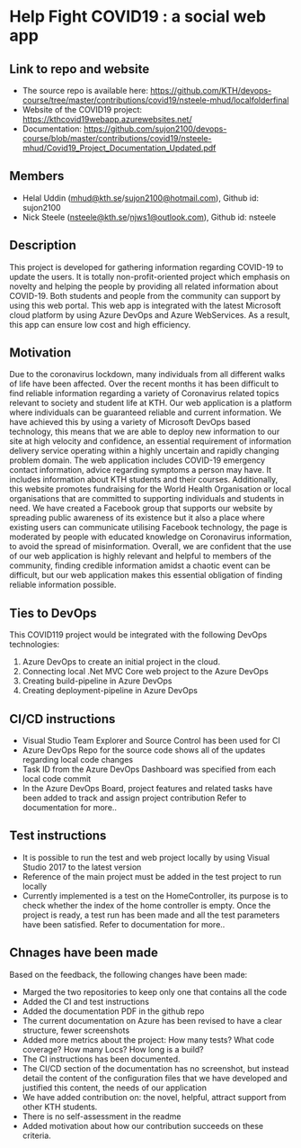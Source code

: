 # Help Fight COVID19 : a social web app

## Link to repo and website
* The source repo is available here: https://github.com/KTH/devops-course/tree/master/contributions/covid19/nsteele-mhud/localfolderfinal
* Website of the COVID19 project: https://kthcovid19webapp.azurewebsites.net/
* Documentation: https://github.com/sujon2100/devops-course/blob/master/contributions/covid19/nsteele-mhud/Covid19_Project_Documentation_Updated.pdf

## Members
* Helal Uddin (mhud@kth.se/sujon2100@hotmail.com), Github id: sujon2100
* Nick Steele (nsteele@kth.se/njws1@outlook.com), Github id: nsteele

## Description
This project is developed for gathering information regarding COVID-19 to update the users. It is totally non-profit-oriented project which emphasis on novelty and helping the people by providing all related information about COVID-19. Both students and people from the community can support by using this web portal. This web app is integrated with the latest Microsoft cloud platform by using Azure DevOps and Azure WebServices. As a result, this app can ensure low cost and high efficiency.
## Motivation
Due to the coronavirus lockdown, many individuals from all different walks of life have been affected. Over the recent months it has been difficult to find reliable information regarding a variety of Coronavirus related topics relevant to society and student life at KTH. 
Our web application is a platform where individuals can be guaranteed reliable and current information. We have achieved this by using a variety of Microsoft DevOps based technology, this means that we are able to deploy new information to our site at high velocity and confidence, an essential requirement of information delivery service operating within a highly uncertain and rapidly changing problem domain. 
The web application includes COVID-19 emergency contact information, advice regarding symptoms a person may have. It includes information about KTH students and their courses. Additionally, this website promotes fundraising for the World Health Organisation or local organisations that are committed to supporting individuals and students in need. 
We have created a Facebook group that supports our website by spreading public awareness of its existence but it also a place where existing users can communicate utilising Facebook technology, the page is moderated by people with educated knowledge on Coronavirus information, to avoid the spread of misinformation. 
Overall, we are confident that the use of our web application is highly relevant and helpful to members of the community, finding credible information amidst a chaotic event can be difficult, but our web application makes this essential obligation of finding reliable information possible. 
## Ties to DevOps
This COVID119 project would be integrated with the following DevOps technologies:
1. Azure DevOps to create an initial project in the cloud.
2. Connecting local .Net MVC Core web project to the Azure DevOps
3. Creating build-pipeline in Azure DevOps
4. Creating deployment-pipeline in Azure DevOps

## CI/CD instructions
- Visual Studio Team Explorer and Source Control has been used for CI
- Azure DevOps Repo for the source code shows all of the updates regarding local code changes
- Task ID from the Azure DevOps Dashboard was specified from each local code commit
- In the Azure DevOps Board, project features and related tasks have been added to track and assign project contribution
Refer to documentation for more..
## Test instructions
- It is possible to run the test and web project locally by using Visual Studio 2017 to the latest version
- Reference of the main project must be added in the test project to run locally
- Currently implemented is a test on the HomeController, its purpose is to check whether the index of the home controller is empty. Once the project is ready, a test run has been made and all the test parameters have been satisfied.
Refer to documentation for more..
## Chnages have been made
Based on the feedback, the following changes have been made:
* Marged the two repositories to keep only one that contains all the
code
* Added the CI and test instructions
* Added the documentation PDF in the github repo
* The current documentation on Azure has been revised to have a clear
structure, fewer screenshots
* Added more metrics about the project: How many tests? What code coverage? How many Locs? How long is a build?
* The CI instructions has been documented. 
* The CI/CD section of the documentation has no screenshot, but instead detail the content of
the configuration files that we have developed and justified this content,  the needs of our application
* We have added contribution on: the novel, helpful, attract support from other KTH students. 
* There is no self-assessment in the readme 
* Added motivation about how our contribution succeeds on these criteria.
